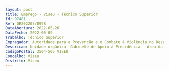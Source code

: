 ```yaml
--- 
layout: post
title: Emprego - Viseu - Técnico Superior
Id: 97481
Ref: OE202205/0998
DataAbertura: 2022-05-26
DataFecho: 2022-06-09
Trabalho: Técnico Superior
Empregador: Autoridade para a Prevenção e o Combate à Violência no Desporto
Descricao: Unidade orgânica  Gabinete de Apoio à Presidência — Área da Comunicação e Relações ExternasAtividades i) Assegurar o serviço de comunicação e relações externas em representação da entidade ii) Assegurar a ligação com os órgãos de comunicação social, bem como recolher, tratar e difundir informação veiculada nos media com interesse para a entidade  iii) Assegurar a gestão e atualização das páginas de internet e intranet da entidade  iv) Coordenar a realização e dinamização de projetos (congressos, seminários, conferências e outras atividades) com vista à concretização da missão da entidade  v) Colaborar na preparação e difusão de materiais de publicação e publicitação de estudos e outros  vi) definir planos e modelos de comunicação interna e externa e respetivos suportes visando o desenvolvimento da missão  vii) Assegurar uma articulação uniforme das atividades de comunicação.
CodigoPostal: 3504-505 VISEU
Concelho: Viseu
Distrito: Viseu
--- 
```


